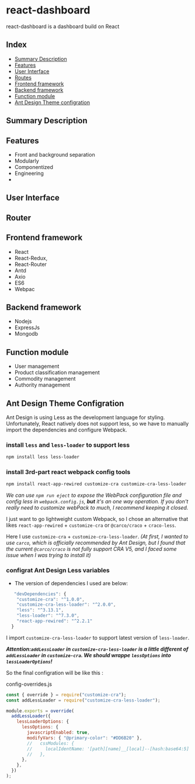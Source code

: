 # react-dashboard

react-dashboard is a dashboard build on React

## Index
- [Summary Description](#Summary-Description)
- [Features](#Features)
- [User Interface ](#User-Interface )
- [Routes](#Routes)
- [Frontend framework](#Frontend-framework)
- [Backend framework](#Backend-framework)
- [Function module](#Function-module)
- [Ant Design Theme configration](#ant-design-theme-configration)




##  Summary Description

## Features

- Front and background separation
- Modularly
- Componentized
- Engineering
- 
## User Interface 


## Router 

## Frontend framework

- React
- React-Redux,
- React-Router
- Antd
- Axio
- ES6
- Webpac

## Backend framework

- Nodejs
- ExpressJs
- Mongodb

## Function module

- User management
- Product classification management
- Commodity management
- Authority management

##  Ant Design Theme Configration

Ant Design is using Less as the development language for styling. 
Unfortunately, React natively does not support less, so we have to manually import the dependencies and configure Webpack.

### install `less` and `less-loader` to support less

```bash
npm install less less-loader
```

### install 3rd-part react webpack config tools

```bash
npm install react-app-rewired customize-cra customize-cra-less-loader
```

*We can use `npm run eject`  to expose the WebPack configuration file and config less in `webpack.config.js`, **but** it's an one way operation. If you don't really need to customize webPack to much, I recommend keeping it closed.*

I just want to go lightweight custom Webpack, so I chose an alternative that likes  `react-app-rewired` + `customize-cra` or `@carco/craco` + `craco-less`.

Here I use `customize-cra` + `customize-cra-less-loader`.
*(At first, I wanted to use `carco`, which is officially recommended by Ant Design, but I found that the current `@carco/craco` is not fully support CRA V5, and I faced some issue when I was trying to install it)*

### configrat Ant Design Less variables

 - The version of dependencies I used are below:

```js
   "devDependencies": {
    "customize-cra": "^1.0.0",
    "customize-cra-less-loader": "^2.0.0",
    "less": "^3.13.1",
    "less-loader": "^7.3.0",
    "react-app-rewired": "^2.2.1"
  }
```
I import `customize-cra-less-loader` to support latest version of `less-loader`.

***Attention:`addLessLoader` in `customize-cra-less-loader` is a little different of `addLessLoader` in `customize-cra`. We should wrappe `lessOptions` into `lessLoaderOptions`!***

So the final configration will be like this :

config-overrides.js
```js
const { override } = require("customize-cra");
const addLessLoader = require("customize-cra-less-loader");

module.exports = override(
  addLessLoader({
    lessLoaderOptions: {
      lessOptions: {
        javascriptEnabled: true,
        modifyVars: { "@primary-color": "#DD6B20" },
        //   cssModules: {
        //     localIdentName: '[path][name]__[local]--[hash:base64:5]',
        //   },
      },
    },
  })
);
```
